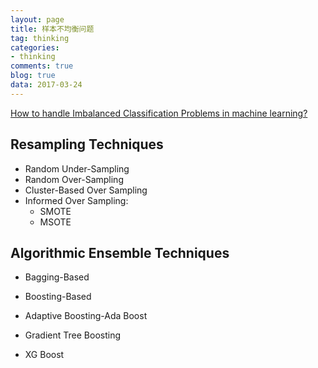 ```yaml
---
layout: page
title: 样本不均衡问题
tag: thinking
categories: 
- thinking
comments: true
blog: true
data: 2017-03-24
---  
```


[How to handle Imbalanced Classification Problems in machine learning?](https://www.analyticsvidhya.com/blog/2017/03/imbalanced-classification-problem/#comment-125453)  


## Resampling Techniques  

* Random Under-Sampling  
* Random Over-Sampling  
* Cluster-Based Over Sampling  
* Informed Over Sampling:
    * SMOTE    
    * MSOTE  

## Algorithmic Ensemble Techniques  

* Bagging-Based  

* Boosting-Based  
* Adaptive Boosting-Ada Boost  
* Gradient Tree Boosting  
* XG Boost  